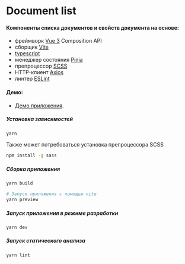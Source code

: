 # Document list

#### Компоненты списка документов и свойств документа на основе:
- фреймворк [Vue 3](https://vuejs.org/) Composition API
- сборщик [Vite](https://vitejs.dev/)
- [typescript](https://www.typescriptlang.org/)
- менеджер состояния [Pinia](https://pinia.vuejs.org/)
- препроцессор [SCSS](https://sass-lang.com/)
- HTTP-клиент [Axios](https://axios-http.com/)
- линтер [ESLint](https://eslint.org/)

#### Демо:
- [Демо приложения](https://sergponomar.github.io/document-list/).

##### Установка зависимостей

```bash
yarn
```

Также может потребоваться установка препроцессора SCSS

```bash
npm install -g sass
```

##### Сборка приложения

```bash
yarn build

# Запуск приложения c помощью vite
yarn preview
```

##### Запуск приложения в режиме разработки

```bash
yarn dev
```

##### Запуск статического анализа

```bash
yarn lint
```
